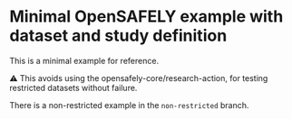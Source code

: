 # Minimal OpenSAFELY example with dataset and study definition

This is a minimal example for reference.

:warning: This avoids using the opensafely-core/research-action,
for testing restricted datasets without failure.

There is a non-restricted example in the `non-restricted` branch.
